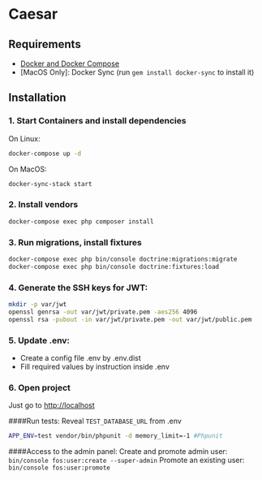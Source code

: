 Caesar
==========
## Requirements

* [Docker and Docker Compose](https://docs.docker.com/engine/installation)
* [MacOS Only]: Docker Sync (run `gem install docker-sync` to install it)

## Installation

### 1. Start Containers and install dependencies 
On Linux:
```bash
docker-compose up -d
```
On MacOS:
```bash
docker-sync-stack start
```
### 2. Install vendors
```bash
docker-compose exec php composer install
```
### 3. Run migrations, install fixtures
```bash
docker-compose exec php bin/console doctrine:migrations:migrate
docker-compose exec php bin/console doctrine:fixtures:load
```

### 4. Generate the SSH keys for JWT: 
```bash
mkdir -p var/jwt
openssl genrsa -out var/jwt/private.pem -aes256 4096
openssl rsa -pubout -in var/jwt/private.pem -out var/jwt/public.pem
```

### 5. Update .env:
- Create a config file .env by .env.dist
- Fill required values by instruction inside .env

### 6. Open project
Just go to [http://localhost](http://localhost)

####Run tests:
Reveal `TEST_DATABASE_URL` from .env
```bash
APP_ENV=test vendor/bin/phpunit -d memory_limit=-1 #Phpunit
```

####Access to the admin panel:
Create and promote admin user: `bin/console fos:user:create --super-admin`
Promote an existing user: `bin/console fos:user:promote`